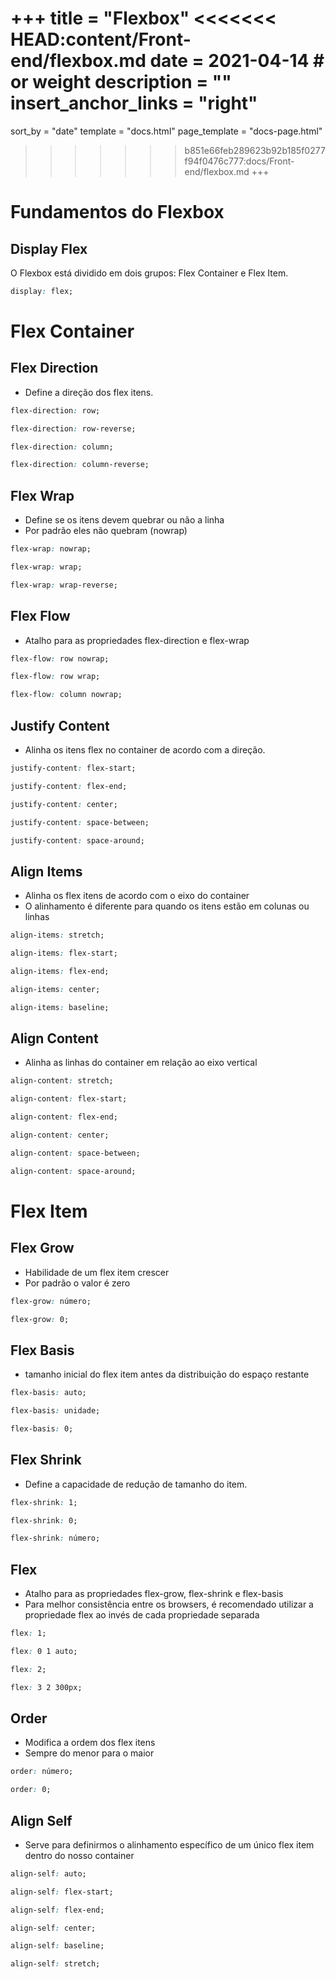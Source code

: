 +++
title = "Flexbox"
<<<<<<< HEAD:content/Front-end/flexbox.md
date = 2021-04-14 # or weight 
description = ""
insert_anchor_links = "right"
=======
sort_by = "date"
template = "docs.html"
page_template = "docs-page.html"
>>>>>>> b851e66feb289623b92b185f0277f94f0476c777:docs/Front-end/flexbox.md
+++

# Fundamentos do Flexbox

## Display Flex

O Flexbox está dividido em dois grupos: Flex Container e Flex Item.

```css
display: flex;
```

# Flex Container

## Flex Direction

- Define a direção dos flex itens.

```css
flex-direction: row;

flex-direction: row-reverse;

flex-direction: column;

flex-direction: column-reverse;
```

## Flex Wrap

- Define se os itens devem quebrar ou não a linha
- Por padrão eles não quebram (nowrap)

```css
flex-wrap: nowrap;

flex-wrap: wrap;

flex-wrap: wrap-reverse;
```

## Flex Flow

- Atalho para as propriedades flex-direction e flex-wrap

```css
flex-flow: row nowrap;

flex-flow: row wrap;

flex-flow: column nowrap;
```

## Justify Content

- Alinha os itens flex no container de acordo com a direção.

```css
justify-content: flex-start;

justify-content: flex-end;

justify-content: center;

justify-content: space-between;

justify-content: space-around;
```

## Align Items

- Alinha os flex itens de acordo com o eixo do container
- O alinhamento é diferente para quando os itens estão em colunas ou linhas

```css
align-items: stretch;

align-items: flex-start;

align-items: flex-end;

align-items: center;

align-items: baseline;
```

## Align Content

- Alinha as linhas do container em relação ao eixo vertical

```css
align-content: stretch;

align-content: flex-start;

align-content: flex-end;

align-content: center;

align-content: space-between;

align-content: space-around;
```

# Flex Item

## Flex Grow

- Habilidade de um flex item crescer
- Por padrão o valor é zero

```css
flex-grow: número;

flex-grow: 0;
```

## Flex Basis

- tamanho inicial do flex item antes da distribuição do espaço restante

```css
flex-basis: auto;

flex-basis: unidade;

flex-basis: 0;
```

## Flex Shrink

- Define a capacidade de redução de tamanho do item.

```css
flex-shrink: 1;

flex-shrink: 0;

flex-shrink: número;
```

## Flex

- Atalho para as propriedades flex-grow, flex-shrink e flex-basis
- Para melhor consistência entre os browsers, é recomendado utilizar a propriedade flex ao invés de cada propriedade separada

```css
flex: 1;

flex: 0 1 auto;

flex: 2;

flex: 3 2 300px;
```

## Order

- Modifica a ordem dos flex itens
- Sempre do menor para o maior

```css
order: número;

order: 0;
```

## Align Self

- Serve para definirmos o alinhamento específico de um único flex item dentro do nosso container

```css
align-self: auto;

align-self: flex-start;

align-self: flex-end;

align-self: center;

align-self: baseline;

align-self: stretch;
```